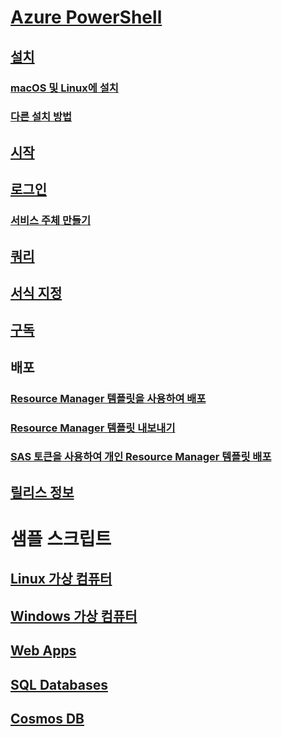 # [Azure PowerShell](../overview.md)

## [설치](../install-azurerm-ps.md)
### [macOS 및 Linux에 설치](../install-azurermps-maclinux.md)
### [다른 설치 방법](../other-install.md)

## [시작](../get-started-azureps.md)

## [로그인](../authenticate-azureps.md)
### [서비스 주체 만들기](../create-azure-service-principal-azureps.md)

## [쿼리](../queries-azureps.md)
## [서식 지정](../formatting-output.md)
## [구독](../manage-subscriptions-azureps.md)

## 배포
### [Resource Manager 템플릿을 사용하여 배포](/azure/azure-resource-manager/resource-group-template-deploy)
### [Resource Manager 템플릿 내보내기](/azure/azure-resource-manager/resource-manager-export-template-powershell)
### [SAS 토큰을 사용하여 개인 Resource Manager 템플릿 배포](/azure/azure-resource-manager/resource-manager-powershell-sas-token)

## [릴리스 정보](release-notes-azureps.md)

# 샘플 스크립트
## [Linux 가상 컴퓨터](/azure/virtual-machines/linux/powershell-samples?toc=%2fpowershell%2fmodule%2ftoc.json)
## [Windows 가상 컴퓨터](/azure/virtual-machines/windows/powershell-samples?toc=%2fpowershell%2fmodule%2ftoc.json)
## [Web Apps](/azure/app-service-web/app-service-powershell-samples?toc=%2fpowershell%2fmodule%2ftoc.json)
## [SQL Databases](/azure/sql-database/sql-database-powershell-samples?toc=%2fpowershell%2fmodule%2ftoc.json)
## [Cosmos DB](/azure/cosmos-db/powershell-samples?toc=%2fpowershell%2fmodules%2ftoc.json)
